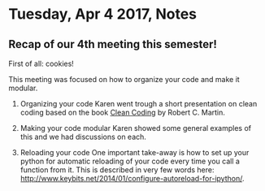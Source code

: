 # Tuesday, Apr 4 2017, Notes

## Recap of our 4th meeting this semester!
First of all: cookies!

This meeting was focused on how to organize your code and make it modular.

1. Organizing your code
Karen went trough a short presentation on clean coding based on the book [Clean Coding](https://www.amazon.com/Clean-Code-Handbook-Software-Craftsmanship/dp/0132350882) by Robert C. Martin.

2. Making your code modular
Karen showed some general examples of this and we had discussions on each. 

3. Reloading your code
One important take-away is how to set up your python for automatic reloading of your code every time you call a function from it. 
This is described in very few words here: http://www.keybits.net/2014/01/configure-autoreload-for-ipython/.
